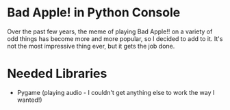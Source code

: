 # Bad Apple! in Python Console

Over the past few years, the meme of playing Bad Apple!! on a variety of odd things has become more and more popular, so I decided to add to it.
It's not the most impressive thing ever, but it gets the job done.

# Needed Libraries
- Pygame (playing audio - I couldn't get anything else to work the way I wanted!)
